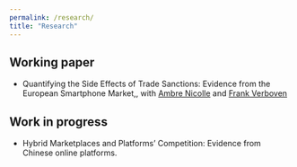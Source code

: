 ```yaml
---
permalink: /research/
title: "Research"
---
```


## Working paper

* Quantifying the Side Effects of Trade Sanctions: Evidence from the European Smartphone Market,,
   with [Ambre Nicolle](https://ambrenicolle.com/) and [Frank Verboven](https://sites.google.com/site/frankverbo/home)

## Work in progress

* Hybrid Marketplaces and Platforms’ Competition: Evidence from Chinese online platforms.
